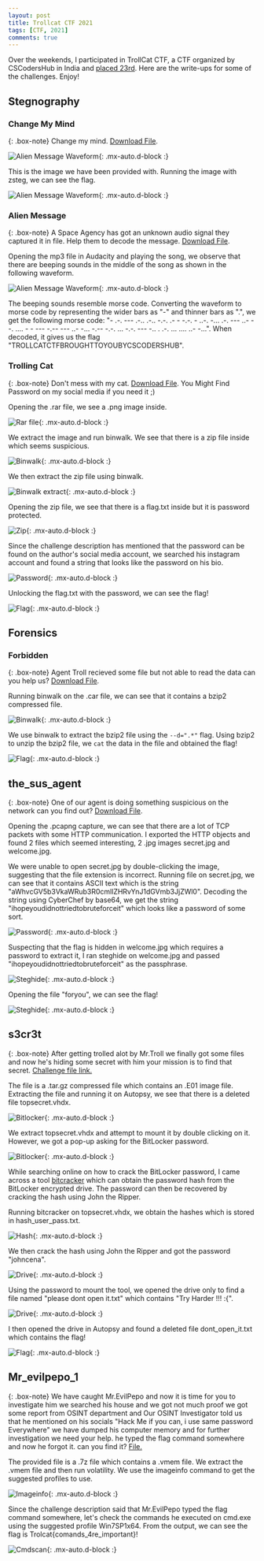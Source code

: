 ```yaml
---
layout: post
title: Trollcat CTF 2021
tags: [CTF, 2021]
comments: true
---
```


Over the weekends, I participated in TrollCat CTF, a CTF organized by CSCodersHub in India and [placed 23rd](https://ctftime.org/event/1257). Here are the write-ups for some of the challenges. Enjoy! 

## Stegnography

### Change My Mind

{: .box-note}
Change my mind. [Download File](https://drive.google.com/file/d/1KNqvQgkAwASizOwXiTkan4KXmoRIEj7W/view?usp=sharing).

![Alien Message Waveform](../assets/img/2021-02-08-Trollcat-CTF/ChangeMyMind.png){: .mx-auto.d-block :}

This is the image we have been provided with. Running the image with zsteg, we can see the flag.

![Alien Message Waveform](../assets/img/2021-02-08-Trollcat-CTF/ChangeMyMind_Flag.png){: .mx-auto.d-block :}

### Alien Message

{: .box-note}
A Space Agency has got an unknown audio signal they captured it in file. Help them to decode the message. [Download File](https://drive.google.com/file/d/1AQEw7sP4e8WdRnLxMhjIr4Nzeh5OKgJT/view?usp=sharing).

Opening the mp3 file in Audacity and playing the song, we observe that there are beeping sounds in the middle of the song as shown in the following waveform.

![Alien Message Waveform](../assets/img/2021-02-08-Trollcat-CTF/AlienMessage.png){: .mx-auto.d-block :}

The beeping sounds resemble morse code. Converting the waveform to morse code by representing the wider bars as "-" and thinner bars as ".", we get the following morse code: "- .-. --- .-.. .-.. -.-. .- - -.-. - ..-. -... .-. --- ..- --. .... - - --- -.-- --- ..- -... -.-- -.-. ... -.-. --- -.. . .-. ... .... ..- -...". When decoded, it gives us the flag "TROLLCATCTFBROUGHTTOYOUBYCSCODERSHUB".

### Trolling Cat

{: .box-note}
Don't mess with my cat. [Download File](https://drive.google.com/file/d/1OlHig8YlpeZ2KlbsYSgAP0jrjSz8JrFt/view?usp=sharing).
You Might Find Password on my social media if you need it ;)

Opening the .rar file, we see a .png image inside. 

![Rar file](../assets/img/2021-02-08-Trollcat-CTF/TrollingCat_Rar.png){: .mx-auto.d-block :}

We extract the image and run binwalk. We see that there is a zip file inside which seems suspicious.

![Binwalk](../assets/img/2021-02-08-Trollcat-CTF/TrollingCat_Binwalk.png){: .mx-auto.d-block :}

We then extract the zip file using binwalk.

![Binwalk extract](../assets/img/2021-02-08-Trollcat-CTF/TrollingCat_Binwalkextract.png){: .mx-auto.d-block :}

Opening the zip file, we see that there is a flag.txt inside but it is password protected.

![Zip](../assets/img/2021-02-08-Trollcat-CTF/TrollingCat_Zip.png){: .mx-auto.d-block :}

Since the challenge description has mentioned that the password can be found on the author's social media account, we searched his instagram account and found a string that looks like the password on his bio.

![Password](../assets/img/2021-02-08-Trollcat-CTF/TrollingCat_Zippassword.png){: .mx-auto.d-block :}

Unlocking the flag.txt with the password, we can see the flag!

![Flag](../assets/img/2021-02-08-Trollcat-CTF/TrollingCat_Flag.png){: .mx-auto.d-block :}

## Forensics

### Forbidden

{: .box-note}
Agent Troll recieved some file but not able to read the data can you help us? [Download File](https://ctf.cscodershub.tech/files/c46ffc7ac0a5a27387b4a35f04671302/trollcats.car?token=eyJ1c2VyX2lkIjo4NDUsInRlYW1faWQiOjIzMywiZmlsZV9pZCI6Mzh9.YCOYKA.eKvCW18yYhXcO23zhasLXa3MU94).

Running binwalk on the .car file, we can see that it contains a bzip2 compressed file.

![Binwalk](../assets/img/2021-02-08-Trollcat-CTF/Forbidden_Binwalk.png){: .mx-auto.d-block :}

We use binwalk to extract the bzip2 file using the `--d=".*"` flag. Using bzip2 to unzip the bzip2 file, we `cat` the data in the file and obtained the flag!

![Flag](../assets/img/2021-02-08-Trollcat-CTF/Forbidden_Flag.png){: .mx-auto.d-block :}

## the_sus_agent

{: .box-note}
One of our agent is doing something suspicious on the network can you find out? [Download File](https://mega.nz/file/DxUmUToR#ckGf6JffCW2M7TixQzcfQNx9Ki-66gXyNSA4lUX5Ooc).

Opening the .pcapng capture, we can see that there are a lot of TCP packets with some HTTP communication. I exported the HTTP objects and found 2 files which seemed interesting, 2 .jpg images secret.jpg and welcome.jpg.

We were unable to open secret.jpg by double-clicking the image, suggesting that the file extension is incorrect. Running file on secret.jpg, we can see that it contains ASCII text which is the string "aWhvcGV5b3VkaWRub3R0cmllZHRvYnJ1dGVmb3JjZWl0". Decoding the string using CyberChef by base64, we get the string "ihopeyoudidnottriedtobruteforceit" which looks like a password of some sort.

![Password](../assets/img/2021-02-08-Trollcat-CTF/the_sus_agent_Password.png){: .mx-auto.d-block :}

Suspecting that the flag is hidden in welcome.jpg which requires a password to extract it, I ran steghide on welcome.jpg and passed "ihopeyoudidnottriedtobruteforceit" as the passphrase. 

![Steghide](../assets/img/2021-02-08-Trollcat-CTF/the_sus_agent_Steghide.png){: .mx-auto.d-block :}

Opening the file "foryou", we can see the flag!

![Steghide](../assets/img/2021-02-08-Trollcat-CTF/the_sus_agent_Flag.png){: .mx-auto.d-block :}

## s3cr3t

{: .box-note}
After getting trolled alot by Mr.Troll we finally got some files and now he's hiding some secret with him your mission is to find that secret. [Challenge file link.](https://mega.nz/file/PtsFHYzY#tKDykxlC1Uj5FniYU947AMRFJubc8OL11l0jmMbxmbA)

The file is a .tar.gz compressed file which contains an .E01 image file. Extracting the file and running it on Autopsy, we see that there is a deleted file topsecret.vhdx. 

![Bitlocker](../assets/img/2021-02-08-Trollcat-CTF/s3cr3t_Autopsy.png){: .mx-auto.d-block :}

We extract topsecret.vhdx and attempt to mount it by double clicking on it. However, we got a pop-up asking for the BitLocker password.

![Bitlocker](../assets/img/2021-02-08-Trollcat-CTF/s3cr3t_Bitlocker.png){: .mx-auto.d-block :}

While searching online on how to crack the BitLocker password, I came across a tool [bitcracker](https://github.com/e-ago/bitcracker) which can obtain the password hash from the BitLocker encrypted drive. The password can then be recovered by cracking the hash using John the Ripper.

Running bitcracker on topsecret.vhdx, we obtain the hashes which is stored in hash_user_pass.txt.

![Hash](../assets/img/2021-02-08-Trollcat-CTF/s3cr3t_Hash.png){: .mx-auto.d-block :}

We then crack the hash using John the Ripper and got the password "johncena".

![Drive](../assets/img/2021-02-08-Trollcat-CTF/s3cr3t_Password.png){: .mx-auto.d-block :}

Using the password to mount the tool, we opened the drive only to find a file named "please dont open it.txt" which contains "Try Harder !!! :{".

![Drive](../assets/img/2021-02-08-Trollcat-CTF/s3cr3t_Vhdx.png){: .mx-auto.d-block :}

I then opened the drive in Autopsy and found a deleted file dont_open_it.txt which contains the flag!

![Flag](../assets/img/2021-02-08-Trollcat-CTF/the_sus_agent_Flag.png){: .mx-auto.d-block :}

## Mr_evilpepo_1

{: .box-note}
We have caught Mr.EvilPepo and now it is time for you to investigate him we searched his house and we got not much proof we got some report from OSINT department and Our OSINT Investigator told us that he mentioned on his socials "Hack Me if you can, i use same password Everywhere" we have dumped his computer memory and for further investigation we need your help. he typed the flag command somewhere and now he forgot it. can you find it? [File.](https://mega.nz/file/y90gWRJa#6lJ4qpKw3bfLKvbcTuvcOgGdDpYS9AapC_mwKM-4Zg4)

The provided file is a .7z file which contains a .vmem file. We extract the .vmem file and then run volatility. We use the imageinfo command to get the suggested profiles to use.

![Imageinfo](../assets/img/2021-02-08-Trollcat-CTF/Mr_evilpepo_1_Imageinfo.png){: .mx-auto.d-block :}

Since the challenge description said that Mr.EvilPepo typed the flag command somewhere, let's check the commands he executed on cmd.exe using the suggested profile Win7SP1x64. From the output, we can see the flag is Trolcat{comands_4re_important}!

![Cmdscan](../assets/img/2021-02-08-Trollcat-CTF/Mr_evilpepo_1_Cmdscan.png){: .mx-auto.d-block :}






















